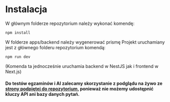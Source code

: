 # Instalacja

W głównym folderze repozytorium należy wykonać komendę:
```
npm install
```
W folderze apps/backend należy wygenerować prismę
Projekt uruchamiany jest z głównego folderu repozytorium komendą:
```
npm run dev
```
(Komenda ta jednocześnie uruchamia backend w NestJS jak i frontend w Next.js)

#### Do testów egzaminów i AI zalecamy skorzystanie z podglądu na żywo ze <a href="https://hackheroes2023.vercel.app">strony podpiętej do repozytorium</a>, ponieważ nie możemy udostępnić kluczy API ani bazy danych pytań.



